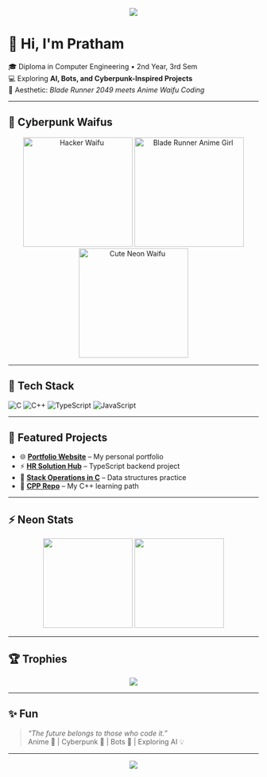 <!-- Cyberpunk Banner -->
<p align="center">
  <img src="https://capsule-render.vercel.app/api?type=waving&color=0:ff00ff,100:00ffff&height=200&section=header&text=Pratham%20Solanki&fontSize=45&fontColor=ffffff&animation=fadeIn&desc=AI%20%7C%20Bots%20%7C%20Cyberpunk%20Anime&descAlignY=75&descAlign=50" />
</p>

# 👋 Hi, I'm Pratham  

🎓 Diploma in Computer Engineering • 2nd Year, 3rd Sem  
💻 Exploring **AI, Bots, and Cyberpunk-Inspired Projects**  
🌌 Aesthetic: *Blade Runner 2049 meets Anime Waifu Coding*  

---

## 🌌 Cyberpunk Waifus
<p align="center">
  <!-- Upload your own waifu gifs/images into this repo's /assets folder -->
  <img src="https://raw.githubusercontent.com/schrodingercats-sudo/schrodingercats-sudo/main/assets/cyber-waifu1.gif" width="220px" alt="Hacker Waifu"/>
  <img src="https://raw.githubusercontent.com/schrodingercats-sudo/schrodingercats-sudo/main/assets/cyber-waifu2.gif" width="220px" alt="Blade Runner Anime Girl"/>
  <img src="https://raw.githubusercontent.com/schrodingercats-sudo/schrodingercats-sudo/main/assets/cyber-waifu3.gif" width="220px" alt="Cute Neon Waifu"/>
</p>

---

## 🚀 Tech Stack
![C](https://img.shields.io/badge/C-ff00ff?style=for-the-badge&logo=c&logoColor=white)
![C++](https://img.shields.io/badge/C++-00ffff?style=for-the-badge&logo=c%2B%2B&logoColor=black)
![TypeScript](https://img.shields.io/badge/TypeScript-000000?style=for-the-badge&logo=typescript&logoColor=00ffff)
![JavaScript](https://img.shields.io/badge/JavaScript-1a1a1a?style=for-the-badge&logo=javascript&logoColor=ff00ff)

---

## 📌 Featured Projects
- 🌐 [**Portfolio Website**](https://blackbitdev.netlify.app/) – My personal portfolio  
- ⚡ [**HR Solution Hub**](https://github.com/schrodingercats-sudo/HRSolutionHub) – TypeScript backend project  
- 🧮 [**Stack Operations in C**](https://github.com/schrodingercats-sudo/Data-structure-stack-operation) – Data structures practice  
- 🚀 [**CPP Repo**](https://github.com/schrodingercats-sudo/CPP) – My C++ learning path  

---

## ⚡ Neon Stats
<p align="center">
  <img src="https://github-readme-stats.vercel.app/api?username=schrodingercats-sudo&show_icons=true&theme=tokyonight&hide_border=true&bg_color=0d1117&title_color=00ffff&icon_color=ff00ff" height="180"/>
  <img src="https://github-readme-stats.vercel.app/api/top-langs/?username=schrodingercats-sudo&layout=compact&theme=tokyonight&hide_border=true&bg_color=0d1117&title_color=ff00ff" height="180"/>
</p>

---

## 🏆 Trophies
<p align="center">
  <img src="https://github-profile-trophy.vercel.app/?username=schrodingercats-sudo&theme=onestar&no-frame=true&row=1&margin-w=15" />
</p>

---

## ✨ Fun
> *“The future belongs to those who code it.”*  
Anime 🎌 | Cyberpunk 🌌 | Bots 🤖 | Exploring AI 💡  

---

<!-- Footer -->
<p align="center">
  <img src="https://capsule-render.vercel.app/api?type=waving&color=0:00ffff,100:ff00ff&height=120&section=footer" />
</p>
